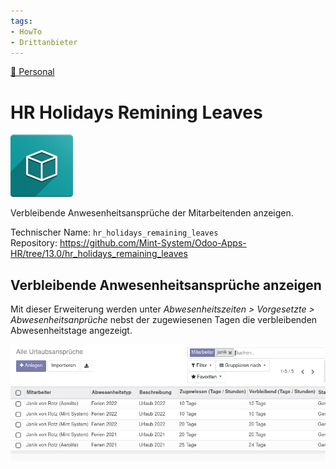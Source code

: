 ```yaml
---
tags:
- HowTo
- Drittanbieter
---
```

[🔗 Personal](Personal.md)
# HR Holidays Remining Leaves
![icon_oms_box](assets/icon_oms_box.png)

Verbleibende Anwesenheitsansprüche der Mitarbeitenden anzeigen.

Technischer Name: `hr_holidays_remaining_leaves`\
Repository: <https://github.com/Mint-System/Odoo-Apps-HR/tree/13.0/hr_holidays_remaining_leaves>

## Verbleibende Anwesenheitsansprüche anzeigen

Mit dieser Erweiterung werden unter *Abwesenheitszeiten > Vorgesetzte > Abwesenheitsanprüche* nebst der zugewiesenen Tagen die verbleibenden Abwesenheitstage angezeigt.

![](assets/HR%20Holidays%20Remining%20Leaves.png)